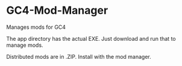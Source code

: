 # GC4-Mod-Manager
Manages mods for GC4

The app directory has the actual EXE. Just download and run that to manage mods.

Distributed mods are in .ZIP. Install with the mod manager.
